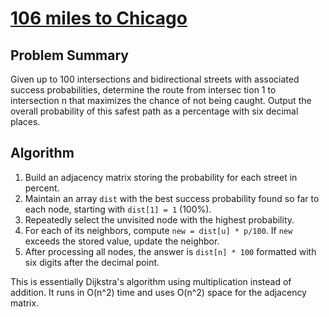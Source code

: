 # [106 miles to Chicago](https://www.spoj.com/problems/CHICAGO/)

## Problem Summary
Given up to 100 intersections and bidirectional streets with associated success probabilities, determine the route from intersec
 tion 1 to intersection n that maximizes the chance of not being caught. Output the overall probability of this safest path as a percentage with six decimal places.

## Algorithm
1. Build an adjacency matrix storing the probability for each street in percent.
2. Maintain an array `dist` with the best success probability found so far to each node, starting with `dist[1] = 1` (100%).
3. Repeatedly select the unvisited node with the highest probability.
4. For each of its neighbors, compute `new = dist[u] * p/100`. If `new` exceeds the stored value, update the neighbor.
5. After processing all nodes, the answer is `dist[n] * 100` formatted with six digits after the decimal point.

This is essentially Dijkstra's algorithm using multiplication instead of addition. It runs in O(n^2) time and uses O(n^2) space for the adjacency matrix.
